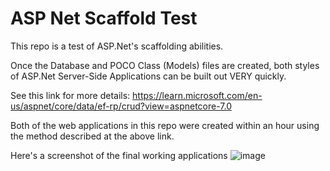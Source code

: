 # ASP Net Scaffold Test

This repo is a test of ASP.Net's scaffolding abilities.

Once the Database and POCO Class (Models) files are created, both styles of ASP.Net Server-Side Applications can be built out VERY quickly.

See this link for more details: https://learn.microsoft.com/en-us/aspnet/core/data/ef-rp/crud?view=aspnetcore-7.0

Both of the web applications in this repo were created within an hour using the method described at the above link.

Here's a screenshot of the final working applications
![image](https://user-images.githubusercontent.com/5872559/217980068-be313b1e-f438-49a6-8660-7aae496044fd.png)
